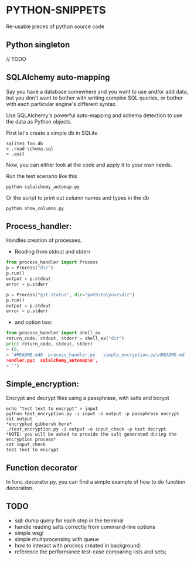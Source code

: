 # PYTHON-SNIPPETS
Re-usable pieces of python source code

## Python singleton

// TODO

## SQLAlchemy auto-mapping

Say you have a database somewhere and you want to use and/or add data, but you don't want to bother with writing complex SQL queries, or bother with each particular engine's different syntax.

Use SQLAlchemy's powerful auto-mapping and schema detection to use the data as Python objects.

First let's create a simple db in SQLite
```
sqlite3 foo.db
> .read schema.sql
> .quit
```

Now, you can either look at the code and apply it to your own needs.

Run the test scenario like this
```
python sqlalchemy_automap.py
```

Or the script to print out column names and types in the db
```
python show_columns.py
```


## Process_handler: ##
Handles creation of processes.
- Reading from stdout and stderr

```python
from process_handler import Process
p = Process("dir")
p.run()
output = p.stdout
error = p.stderr

p = Process("git status", dir="path\to\your\dir")
p.run()
output = p.stdout
error = p.stderr

```
- and option two:
```python
from process_handler import shell_ex
return_code, stdout, stderr = shell_ex("dir")
print return_code, stdout, stderr
> (0,
> '#README.md#  process_handler.py   simple_encryption.py\nREADME.md    process_h
>andler.pyc  sqlalchemy_automap\n',
> '')
```

## Simple_encryption: ##
Encrypt and decrypt files using a passphrase, with salts and bcrypt

```
echo "test text to encrypt" > input
python test_encryption.py -i input -o output -p passphrase encrypt
cat output
*encrypted gibbersh here*
./test_encryption.py -i output -o input_check -p test decrypt
*NOTE: you will be asked to provide the salt generated during the encryption process*
cat input_check
test text to encrypt

```

## Function decorator
In func_decorator.py, you can find a simple example of how to do function decoration.

## TODO ##
- sql: dump query for each step in the terminal
- handle reading salts correctly from command-line options
- simple wsgi
- simple multiprocessing with queue
- how to interact with process created in background;
- reference the performance test-case comparing lists and sets;
